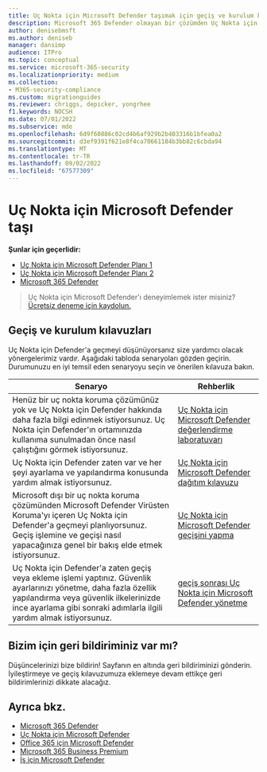 ```yaml
---
title: Uç Nokta için Microsoft Defender taşımak için geçiş ve kurulum kılavuzları
description: Microsoft 365 Defender olmayan bir çözümden Uç Nokta için Microsoft Defender geçiş yapmayı öğrenin
author: denisebmsft
ms.author: deniseb
manager: dansimp
audience: ITPro
ms.topic: conceptual
ms.service: microsoft-365-security
ms.localizationpriority: medium
ms.collection:
- M365-security-compliance
ms.custom: migrationguides
ms.reviewer: chriggs, depicker, yongrhee
f1.keywords: NOCSH
ms.date: 07/01/2022
ms.subservice: mde
ms.openlocfilehash: 6d9f60886c02cd4b6af929b2b403316b1bfea0a2
ms.sourcegitcommit: d3ef9391f621e8f4ca70661184b3bb82c6cbda94
ms.translationtype: MT
ms.contentlocale: tr-TR
ms.lasthandoff: 09/02/2022
ms.locfileid: "67577309"
---
```

# <a name="move-to-microsoft-defender-for-endpoint"></a>Uç Nokta için Microsoft Defender taşı

**Şunlar için geçerlidir:**
- [Uç Nokta için Microsoft Defender Planı 1](https://go.microsoft.com/fwlink/p/?linkid=2154037)
- [Uç Nokta için Microsoft Defender Planı 2](https://go.microsoft.com/fwlink/p/?linkid=2154037)
- [Microsoft 365 Defender](https://go.microsoft.com/fwlink/?linkid=2118804)

> Uç Nokta için Microsoft Defender'ı deneyimlemek ister misiniz? [Ücretsiz deneme için kaydolun.](https://signup.microsoft.com/create-account/signup?products=7f379fee-c4f9-4278-b0a1-e4c8c2fcdf7e&ru=https://aka.ms/MDEp2OpenTrial?ocid=docs-wdatp-exposedapis-abovefoldlink)

## <a name="migration-and-setup-guides"></a>Geçiş ve kurulum kılavuzları

Uç Nokta için Defender'a geçmeyi düşünüyorsanız size yardımcı olacak yönergelerimiz vardır. Aşağıdaki tabloda senaryoları gözden geçirin. Durumunuzu en iyi temsil eden senaryoyu seçin ve önerilen kılavuza bakın.

|Senaryo|Rehberlik|
|---|---|
|Henüz bir uç nokta koruma çözümünüz yok ve Uç Nokta için Defender hakkında daha fazla bilgi edinmek istiyorsunuz. Uç Nokta için Defender'ın ortamınızda kullanıma sunulmadan önce nasıl çalıştığını görmek istiyorsunuz.|[Uç Nokta için Microsoft Defender değerlendirme laboratuvarı](evaluation-lab.md)|
|Uç Nokta için Defender zaten var ve her şeyi ayarlama ve yapılandırma konusunda yardım almak istiyorsunuz.|[Uç Nokta için Microsoft Defender dağıtım kılavuzu](deployment-phases.md)|
|Microsoft dışı bir uç nokta koruma çözümünden Microsoft Defender Virüsten Koruma'yı içeren Uç Nokta için Defender'a geçmeyi planlıyorsunuz. Geçiş işlemine ve geçişi nasıl yapacağınıza genel bir bakış elde etmek istiyorsunuz.|[Uç Nokta için Microsoft Defender geçişini yapma](switch-to-mde-overview.md)|
|Uç Nokta için Defender'a zaten geçiş veya ekleme işlemi yaptınız. Güvenlik ayarlarınızı yönetme, daha fazla özellik yapılandırma veya güvenlik ilkelerinizde ince ayarlama gibi sonraki adımlarla ilgili yardım almak istiyorsunuz.|[geçiş sonrası Uç Nokta için Microsoft Defender yönetme](manage-mde-post-migration.md)|


## <a name="do-you-have-feedback-for-us"></a>Bizim için geri bildiriminiz var mı?

Düşüncelerinizi bize bildirin! Sayfanın en altında geri bildiriminizi gönderin. İyileştirmeye ve geçiş kılavuzumuza eklemeye devam ettikçe geri bildirimlerinizi dikkate alacağız.

## <a name="see-also"></a>Ayrıca bkz.

- [Microsoft 365 Defender](/microsoft-365/security/defender/microsoft-365-defender)
- [Uç Nokta için Microsoft Defender](/windows/security/threat-protection)
- [Office 365 için Microsoft Defender](/microsoft-365/security/office-365-security/office-365-atp)
- [Microsoft 365 Business Premium](../../business-premium/index.md)
- [İş için Microsoft Defender](../defender-business/mdb-overview.md)